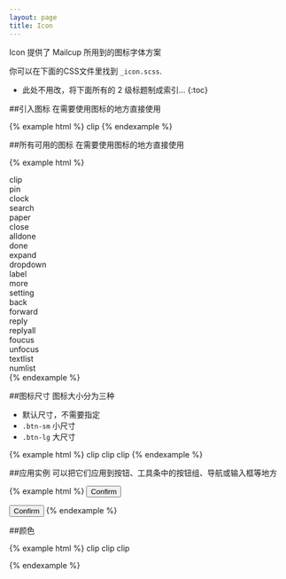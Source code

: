 ```yaml
---
layout: page
title: Icon
---
```


Icon 提供了 Mailcup 所用到的图标字体方案

你可以在下面的CSS文件里找到 `_icon.scss`.

* 此处不用改，将下面所有的 2 级标题制成索引...
{:toc}

##引入图标
在需要使用图标的地方直接使用

{% example html %}
<span class="mc-icon-clip"> clip</span>
{% endexample %}

##所有可用的图标
在需要使用图标的地方直接使用

{% example html %}
<div class="row">
<div class="col-md-3"><span class="mc-icon-clip btn-lg"> clip</span></div>
<div class="col-md-3"><span class="mc-icon-pin btn-lg"> pin</span></div>
<div class="col-md-3"><span class="mc-icon-clock btn-lg"> clock</span></div>
<div class="col-md-3"><span class="mc-icon-search btn-lg"> search</span></div>
</div>
<div class="row">
<div class="col-md-3"><span class="mc-icon-paper btn-lg"> paper</span></div>
<div class="col-md-3"><span class="mc-icon-close btn-lg"> close</span></div>
<div class="col-md-3"><span class="mc-icon-alldone btn-lg"> alldone</span></div>
<div class="col-md-3"><span class="mc-icon-done btn-lg"> done</span></div>
</div>
<div class="row">
<div class="col-md-3"><span class="mc-icon-expand btn-lg"> expand</span></div>
<div class="col-md-3"><span class="mc-icon-dropdown btn-lg"> dropdown</span></div>
<div class="col-md-3"><span class="mc-icon-label btn-lg"> label</span></div>
<div class="col-md-3"><span class="mc-icon-more btn-lg"> more</span></div>
</div>
<div class="row">
<div class="col-md-3"><span class="mc-icon-setting btn-lg"> setting</span></div>
<div class="col-md-3"><span class="mc-icon-back btn-lg"> back</span></div>
<div class="col-md-3"><span class="mc-icon-forward btn-lg"> forward</span></div>
<div class="col-md-3"><span class="mc-icon-reply btn-lg"> reply</span></div>
</div>
<div class="row">
<div class="col-md-3"><span class="mc-icon-replyall btn-lg"> replyall</span></div>
<div class="col-md-3"><span class="mc-icon-foucus btn-lg"> foucus</span></div>
<div class="col-md-3"><span class="mc-icon-unfocus btn-lg"> unfocus</span></div>
<div class="col-md-3"><span class="mc-icon-textlist btn-lg"> textlist</span></div>
</div>
<div class="row">
<div class="col-md-3"><span class="mc-icon-numlist btn-lg"> numlist</span></div>
</div>
{% endexample %}

##图标尺寸
图标大小分为三种

* 默认尺寸，不需要指定
* `.btn-sm` 小尺寸
* `.btn-lg` 大尺寸

{% example html %}
<span class="mc-icon-clip btn-sm"> clip</span>
<span class="mc-icon-clip"> clip</span>
<span class="mc-icon-clip btn-lg"> clip</span>
{% endexample %}

##应用实例
可以把它们应用到按钮、工具条中的按钮组、导航或输入框等地方

{% example html %}
<button type="button" class="btn btn-default btn-lg" aria-label="Left Align">
  <span class="mc-icon-pin" aria-hidden="true"> Confirm</span>
</button>

<button type="button" class="btn btn-default" aria-label="Left Align">
  <span class="mc-icon-pin" aria-hidden="true"> Confirm</span>
</button>
{% endexample %}

##颜色

{% example html %}
<span class="mc-icon-clip btn-lg darkblue"> clip</span>
<span class="mc-icon-clip btn-lg midgrey"> clip</span>
<span class="mc-icon-clip btn-lg midblue"> clip</span>

{% endexample %}